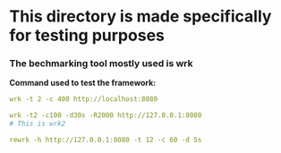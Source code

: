# This directory is made specifically for testing purposes

### The bechmarking tool mostly used is wrk
**Command used to test the framework:**

```yaml
wrk -t 2 -c 400 http://localhost:8080
```

```yaml
wrk -t2 -c100 -d30s -R2000 http://127.0.0.1:8080
# This is wrk2
```

```yaml
rewrk -h http://127.0.0.1:8080 -t 12 -c 60 -d 5s
```